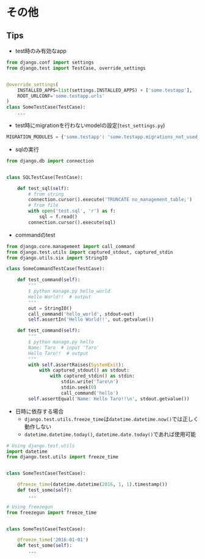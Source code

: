 その他
========================

## Tips
* test時のみ有効なapp

```python
from django.conf import settings
from django.test import TestCase, override_settings


@override_settings(
    INSTALLED_APPS=list(settings.INSTALLED_APPS) + ['some.testapp'],
    ROOT_URLCONF='some.testapp.urls'
)
class SomeTestCase(TestCase):
    ...
```

* test時にmigrationを行わないmodelの設定(`test_settings.py`)

```python
MIGRATION_MODULES = {'some.testapp': 'some.testapp.migrations_not_used_in_tests'}
```

* sqlの実行

```python
from django.db import connection


class SQLTestCase(TestCase):

    def test_sql(self):
        # from string
        connection.cursor().execute('TRUNCATE no_management_table;')
        # from file
        with open('test.sql', 'r') as f:
            sql = f.read()
        connection.cursor().execute(sql)
```

* commandのtest

```python
from django.core.management import call_command
from django.test.utils import captured_stdout, captured_stdin
from django.utils.six import StringIO

class SomeCommandTestCase(TestCase):

    def test_command(self):
        """
        $ python manage.py hello_world
        Hello World!!  # output
        """
        out = StringIO()
        call_command('hello_world', stdout=out)
        self.assertIn('Hello World!!', out.getvalue())

    def test_command(self):
        """
        $ python manage.py hello
        Name: Taro  # input 'Taro'
        Hello Taro!!  # output
        """
        with self.assertRaises(SystemExit):
            with captured_stdout() as stdout:
                with captured_stdin() as stdin:
                    stdin.write('Taro\n')
                    stdin.seek(0)
                    call_command('hello')
        self.assertEqual('Name: Hello Taro!!\n', stdout.getvalue())
```

* 日時に依存する場合
  * `django.test.utils.freeze_time`は`datetime.datetime.now()`では正しく動作しない
  * `datetime.datetime.today()`, `datetime.date.today()`であれば使用可能

```python
# Using django.test.utils
import datetime
from django.test.utils import freeze_time


class SomeTestCase(TestCase):

    @freeze_time(datetime.datetime(2016, 1, 1).timestamp())
    def test_some(self):
        ...

# Using freezegun
from freezegun import freeze_time


class SomeTestCase(TestCase):

    @freeze_time('2016-01-01')
    def test_some(self):
        ...

```
